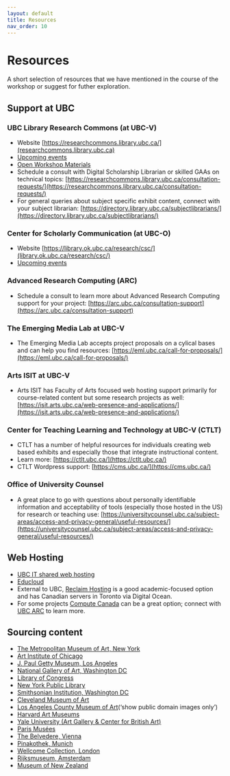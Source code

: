 ```yaml
---
layout: default
title: Resources
nav_order: 10
---
```

# Resources
A short selection of resources that we have mentioned in the course of the workshop or suggest for futher exploration.

## Support at UBC

### UBC Library Research Commons (at UBC-V)
* Website [https://researchcommons.library.ubc.ca/](researchcommons.library.ubc.ca)
* [Upcoming events](https://researchcommons.library.ubc.ca/events/)
* [Open Workshop Materials](https://ubc-library-rc.github.io/)
* Schedule a consult with Digital Scholarship Librarian or skilled GAAs on technical topics: [https://researchcommons.library.ubc.ca/consultation-requests/](https://researchcommons.library.ubc.ca/consultation-requests/)
* For general queries about subject specific exhibit content, connect with your subject librarian: [https://directory.library.ubc.ca/subjectlibrarians/](https://directory.library.ubc.ca/subjectlibrarians/)

### Center for Scholarly Communication (at UBC-O)
* Website [https://library.ok.ubc.ca/research/csc/](library.ok.ubc.ca/research/csc/)
* [Upcoming events](https://csc.ok.ubc.ca/workshops/)

### Advanced Research Computing (ARC)
* Schedule a consult to learn more about Advanced Research Computing support for your project: [https://arc.ubc.ca/consultation-support](https://arc.ubc.ca/consultation-support)

### The Emerging Media Lab at UBC-V
* The Emerging Media Lab accepts project proposals on a cylical bases and can help you find resources: [https://eml.ubc.ca/call-for-proposals/](https://eml.ubc.ca/call-for-proposals/)

### Arts ISIT at UBC-V
* Arts ISIT has Faculty of Arts focused web hosting support primarily for course-related content but some research projects as well: [https://isit.arts.ubc.ca/web-presence-and-applications/](https://isit.arts.ubc.ca/web-presence-and-applications/)

### Center for Teaching Learning and Technology at UBC-V (CTLT)
* CTLT has a number of helpful resources for individuals creating web based exhibits and especially those that integrate instructional content.
* Learn more: [https://ctlt.ubc.ca/](https://ctlt.ubc.ca/)
* CTLT Wordpress support: [https://cms.ubc.ca/](https://cms.ubc.ca/)

### Office of University Counsel
* A great place to go with questions about personally identifiable information and acceptability of tools (especially those hosted in the US) for research or teaching use: [https://universitycounsel.ubc.ca/subject-areas/access-and-privacy-general/useful-resources/](https://universitycounsel.ubc.ca/subject-areas/access-and-privacy-general/useful-resources/)

## Web Hosting
* [UBC IT shared web hosting](https://it.ubc.ca/services/web-servers-storage/shared-web-hosting)
* [Educloud](https://it.ubc.ca/services/web-servers-storage/educloud-server-service)
* External to UBC, [Reclaim Hosting](https://reclaimhosting.com/) is a good academic-focused option and has Canadian servers in Toronto via Digital Ocean.
* For some projects [Compute Canada](https://www.computecanada.ca/research-portal/national-services/compute-canada-cloud/) can be a great option; connect with [UBC ARC](https://arc.ubc.ca/about-arc/about-arc/contact-us) to learn more. 

## Sourcing content
* [The Metropolitan Museum of Art, New York](https://www.metmuseum.org/art/collection)
* [Art Institute of Chicago](https://www.artic.edu/collection) 
* [J. Paul Getty Museum, Los Angeles](https://www.getty.edu/about/whatwedo/opencontent.html)
* [National Gallery of Art, Washington DC](https://www.nga.gov/collection/collection-search.html)
* [Library of Congress](http://www.loc.gov/pictures/) 
* [New York Public Library](https://www.nypl.org/research/collections/digital-collections/public-domain)
* [Smithsonian Institution, Washington DC](https://www.si.edu/openaccess)
* [Cleveland Museum of Art](https://www.clevelandart.org/art/collections) 
* [Los Angeles County Museum of Art](https://collections.lacma.org/)(‘show public domain images only’) 
* [Harvard Art Museums](https://harvardartmuseums.org/collections)
* [Yale University (Art Gallery & Center for British Art)](https://artgallery.yale.edu/using-images)
* [Paris Musées](https://www.parismuseescollections.paris.fr/fr)
* [The Belvedere, Vienna](https://www.belvedere.at/en/open-content) 
* [Pinakothek, Munich](https://www.sammlung.pinakothek.de/en/)
* [Wellcome Collection, London](https://wellcomecollection.org/works)
* [Rijksmuseum, Amsterdam](https://www.rijksmuseum.nl/en/research/image-requests)
* [Museum of New Zealand](https://collections.tepapa.govt.nz/) 


